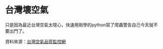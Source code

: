 # 台灣壞空氣

只是因為最近台灣空氣太噁心，快速用剛學的python寫了爬蟲警告自己今天就不要出門了。

資料來源：[台灣空氣品質監控網](http://taqm.epa.gov.tw/taqm/tw/AqiMap.asp)

